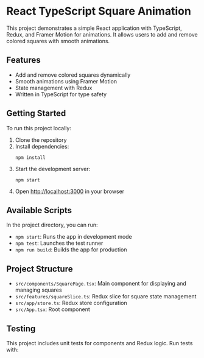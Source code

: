 # React TypeScript Square Animation

This project demonstrates a simple React application with TypeScript, Redux, and Framer Motion for animations. It allows users to add and remove colored squares with smooth animations.

## Features

- Add and remove colored squares dynamically
- Smooth animations using Framer Motion
- State management with Redux
- Written in TypeScript for type safety

## Getting Started

To run this project locally:

1. Clone the repository
2. Install dependencies:
   ```
   npm install
   ```
3. Start the development server:
   ```
   npm start
   ```
4. Open [http://localhost:3000](http://localhost:3000) in your browser

## Available Scripts

In the project directory, you can run:

- `npm start`: Runs the app in development mode
- `npm test`: Launches the test runner
- `npm run build`: Builds the app for production

## Project Structure

- `src/components/SquarePage.tsx`: Main component for displaying and managing squares
- `src/features/squareSlice.ts`: Redux slice for square state management
- `src/app/store.ts`: Redux store configuration
- `src/App.tsx`: Root component

## Testing

This project includes unit tests for components and Redux logic. Run tests with:
